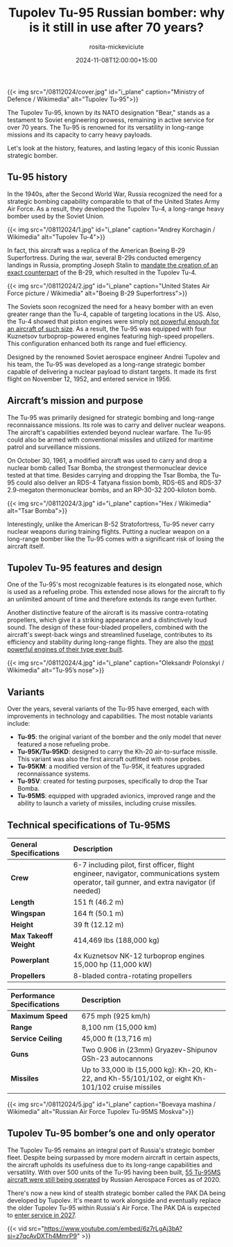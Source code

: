 ﻿---
title: "Tupolev Tu-95 Russian bomber: why is it still in use after 70 years?"
meta_title: "Tupolev Tu-95 Russian strategic long-range bomber used today"
description: "Known by its NATO name \"Bear\", the Tupolev Tu-95 is a Russian strategic long-range bomber with over 70-year history. Read about its origin and technical specs."
date: 2024-11-08T12:00:00+15:00
draft: false
thumb: "/08112024/1.jpg"
thumb_alt: "Tupolev Tu-95"
author: "rosita-mickeviciute"
is_article: true
---

{{< img src="/08112024/cover.jpg" id="i\_plane" caption="Ministry of Defence / Wikimedia" alt="Tupolev Tu-95">}}

The Tupolev Tu-95, known by its NATO designation "Bear," stands as a testament to Soviet engineering prowess, remaining in active service for over 70 years. The Tu-95 is renowned for its versatility in long-range missions and its capacity to carry heavy payloads.

Let's look at the history, features, and lasting legacy of this iconic Russian strategic bomber.

## Tu-95 history

In the 1940s, after the Second World War, Russia recognized the need for a strategic bombing capability comparable to that of the United States Army Air Force. As a result, they developed the Tupolev Tu-4, a long-range heavy bomber used by the Soviet Union.

{{< img src="/08112024/1.jpg" id="i\_plane" caption="Andrey Korchagin / Wikimedia" alt="Tupolev Tu-4">}}

In fact, this aircraft was a replica of the American Boeing B-29 Superfortress. During the war, several B-29s conducted emergency landings in Russia, prompting Joseph Stalin to [mandate the creation of an exact counterpart](https://warfarehistorynetwork.com/article/the-soviets-steal-the-b-29/) of the B-29, which resulted in the Tupolev Tu-4.

{{< img src="/08112024/2.jpg" id="i\_plane" caption="United States Air Force picture / Wikimedia" alt="Boeing B-29 Superfortress">}}

The Soviets soon recognized the need for a heavy bomber with an even greater range than the Tu-4, capable of targeting locations in the US. Also, the Tu-4 showed that piston engines were simply [not powerful enough for an aircraft of such size](https://simpleflying.com/tupolev-tu-95-bomber-amazing-facts/). As a result, the Tu-95 was equipped with four Kuznetsov turboprop-powered engines featuring high-speed propellers. This configuration enhanced both its range and fuel efficiency. 

Designed by the renowned Soviet aerospace engineer Andrei Tupolev and his team, the Tu-95 was developed as a long-range strategic bomber capable of delivering a nuclear payload to distant targets. It made its first flight on November 12, 1952, and entered service in 1956. 

## Aircraft’s mission and purpose 

The Tu-95 was primarily designed for strategic bombing and long-range reconnaissance missions. Its  role was to carry and deliver nuclear weapons. The aircraft's capabilities extended beyond nuclear warfare. The Tu-95 could also be armed with conventional missiles and utilized for maritime patrol and surveillance missions. 

On October 30, 1961, a modified aircraft was used to carry and drop a nuclear bomb called Tsar Bomba, the strongest thermonuclear device tested at that time. Besides carrying and dropping the Tsar Bomba, the Tu-95 could also deliver an RDS-4 Tatyana fission bomb, RDS-6S and RDS-37 2.9-megaton thermonuclear bombs, and an RP-30-32 200-kiloton bomb.

{{< img src="/08112024/3.jpg" id="i\_plane" caption="Hex / Wikimedia" alt="Tsar Bomba">}}

Interestingly, unlike the American B-52 Stratofortress, Tu-95 never carry nuclear weapons during training flights. Putting a nuclear weapon on a long-range bomber like the Tu-95 comes with a significant risk of losing the aircraft itself.

## Tupolev Tu-95 features and design 

One of the Tu-95's most recognizable features is its elongated nose, which is used as a refueling probe. This extended nose allows for the aircraft to fly an unlimited amount of time and therefore extends its range even further. 

Another distinctive feature of the aircraft is its massive contra-rotating propellers, which give it a striking appearance and a distinctively loud sound. The design of these four-bladed propellers, combined with the aircraft's swept-back wings and streamlined fuselage, contributes to its efficiency and stability during long-range flights. They are also the [most powerful engines of their type ever built](https://planehistoria.com/an-22-the-largest-turboprop-aircraft-in-the-world/).

{{< img src="/08112024/4.jpg" id="i\_plane" caption="Oleksandr Polonskyi / Wikimedia" alt="Tu-95’s nose">}}

## Variants

Over the years, several variants of the Tu-95 have emerged, each with improvements in technology and capabilities. The most notable variants include:

- **Tu-95**: the original variant of the bomber and the only model that never featured a nose refueling probe. 
- **Tu-95K/Tu-95KD**: designed to carry the Kh-20 air-to-surface missile. This variant was also the first aircraft outfitted with nose probes.
- **Tu-95KM**: a modified version of the Tu-95K, it features upgraded reconnaissance systems.
- **Tu-95V**: created for testing purposes, specifically to drop the Tsar Bomba.
- **Tu-95MS**: equipped with upgraded avionics, improved range and the ability to launch a variety of missiles, including cruise missiles.

## Technical specifications of Tu-95MS

|**General Specifications**|**Description**|
| :- | :- |
|**Crew**|6-7 including pilot, first officer, flight engineer, navigator, communications system operator, tail gunner, and extra navigator (if needed)|
|**Length**|151 ft (46.2 m)|
|**Wingspan**|164 ft (50.1 m)|
|**Height**|39 ft (12.12 m)|
|**Max Takeoff Weight**|414,469 lbs (188,000 kg)|
|**Powerplant**|4x Kuznetsov NK-12 turboprop engines 15,000 hp (11,000 kW)|
|**Propellers**|8-bladed contra-rotating propellers|

|**Performance Specifications**|**Description**|
| :- | :- |
|**Maximum Speed**|675 mph (925 km/h)|
|**Range**|8,100 nm (15,000 km)|
|**Service Ceiling**|45,000 ft (13,716 m)|
|**Guns**|Two 0.906 in (23mm) Gryazev-Shipunov GSh-23 autocannons|
|**Missiles**|Up to 33,000 lb (15,000 kg): Kh-20, Kh-22, and Kh-55/101/102, or eight Kh-101/102 cruise missiles|

{{< img src="/08112024/5.jpg" id="i\_plane" caption="Boevaya mashina / Wikimedia" alt="Russian Air Force Tupolev Tu-95MS Moskva">}}

## Tupolev Tu-95 bomber’s one and only operator 

The Tupolev Tu-95 remains an integral part of Russia's strategic bomber fleet. Despite being surpassed by more modern aircraft in certain aspects, the aircraft upholds its usefulness due to its long-range capabilities and versatility. With over 500 units of the Tu-95 having been built, [55 Tu-95MS aircraft were still being operated](https://russianforces.org/aviation/) by Russian Aerospace Forces as of 2020.

There's now a new kind of stealth strategic bomber called the PAK DA being developed by Tupolev. It's meant to work alongside and eventually replace the older Tupolev Tu-95 within Russia's Air Force. The PAK DA is expected to [enter service in 2027](https://avia.pro/news/pervye-ispytaniya-pak-da-nachnutsya-uzhe-v-2022-godu).

{{< vid src="https://www.youtube.com/embed/6z7rLgAj3bA?si=z7qcAvDXTh4MmrP9" >}}





